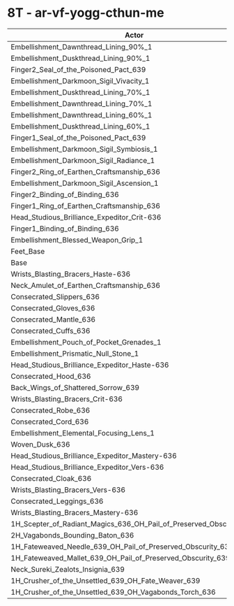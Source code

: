 # 8T - ar-vf-yogg-cthun-me
| Actor | DPS | Increase |
|---|:---:|:---:|
|Embellishment_Dawnthread_Lining_90%_1|6639984|0.81%|
|Embellishment_Duskthread_Lining_90%_1|6633660|0.71%|
|Finger2_Seal_of_the_Poisoned_Pact_639|6630420|0.66%|
|Embellishment_Darkmoon_Sigil_Vivacity_1|6627303|0.62%|
|Embellishment_Duskthread_Lining_70%_1|6626897|0.61%|
|Embellishment_Dawnthread_Lining_70%_1|6624701|0.58%|
|Embellishment_Dawnthread_Lining_60%_1|6621954|0.53%|
|Embellishment_Duskthread_Lining_60%_1|6616184|0.45%|
|Finger1_Seal_of_the_Poisoned_Pact_639|6614868|0.43%|
|Embellishment_Darkmoon_Sigil_Symbiosis_1|6608178|0.32%|
|Embellishment_Darkmoon_Sigil_Radiance_1|6603163|0.25%|
|Finger2_Ring_of_Earthen_Craftsmanship_636|6600874|0.21%|
|Embellishment_Darkmoon_Sigil_Ascension_1|6599246|0.19%|
|Finger2_Binding_of_Binding_636|6596552|0.15%|
|Finger1_Ring_of_Earthen_Craftsmanship_636|6595867|0.14%|
|Head_Studious_Brilliance_Expeditor_Crit-636|6594322|0.11%|
|Finger1_Binding_of_Binding_636|6592168|0.08%|
|Embellishment_Blessed_Weapon_Grip_1|6590878|0.06%|
|Feet_Base|6588784|0.03%|
|Base|6586775|0.00%|
|Wrists_Blasting_Bracers_Haste-636|6585079|-0.03%|
|Neck_Amulet_of_Earthen_Craftsmanship_636|6583483|-0.05%|
|Consecrated_Slippers_636|6582396|-0.07%|
|Consecrated_Gloves_636|6582057|-0.07%|
|Consecrated_Mantle_636|6581109|-0.09%|
|Consecrated_Cuffs_636|6580473|-0.10%|
|Embellishment_Pouch_of_Pocket_Grenades_1|6579028|-0.12%|
|Embellishment_Prismatic_Null_Stone_1|6578550|-0.12%|
|Head_Studious_Brilliance_Expeditor_Haste-636|6578248|-0.13%|
|Consecrated_Hood_636|6578053|-0.13%|
|Back_Wings_of_Shattered_Sorrow_639|6577834|-0.14%|
|Wrists_Blasting_Bracers_Crit-636|6577233|-0.14%|
|Consecrated_Robe_636|6576993|-0.15%|
|Consecrated_Cord_636|6576607|-0.15%|
|Embellishment_Elemental_Focusing_Lens_1|6574497|-0.19%|
|Woven_Dusk_636|6569952|-0.26%|
|Head_Studious_Brilliance_Expeditor_Mastery-636|6569919|-0.26%|
|Head_Studious_Brilliance_Expeditor_Vers-636|6569715|-0.26%|
|Consecrated_Cloak_636|6567919|-0.29%|
|Wrists_Blasting_Bracers_Vers-636|6566946|-0.30%|
|Consecrated_Leggings_636|6566491|-0.31%|
|Wrists_Blasting_Bracers_Mastery-636|6560591|-0.40%|
|1H_Scepter_of_Radiant_Magics_636_OH_Pail_of_Preserved_Obscurity_639|6559999|-0.41%|
|2H_Vagabonds_Bounding_Baton_636|6548022|-0.59%|
|1H_Fateweaved_Needle_639_OH_Pail_of_Preserved_Obscurity_639|6524269|-0.95%|
|1H_Fateweaved_Mallet_639_OH_Pail_of_Preserved_Obscurity_639|6523705|-0.96%|
|Neck_Sureki_Zealots_Insignia_639|6376476|-3.19%|
|1H_Crusher_of_the_Unsettled_639_OH_Fate_Weaver_639|5530463|-16.04%|
|1H_Crusher_of_the_Unsettled_639_OH_Vagabonds_Torch_636|5507750|-16.38%|
